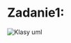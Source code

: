 # Zadanie1:
![Klasy uml](https://user-images.githubusercontent.com/56169063/128350298-9484a57e-f31a-4cd7-9b5e-21edd0d36552.png)


